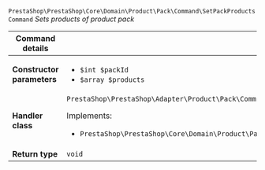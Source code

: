 `PrestaShop\PrestaShop\Core\Domain\Product\Pack\Command\SetPackProductsCommand`
_Sets products of product pack_

| Command details            |    |
| -------------------------- | -- |
| **Constructor parameters** | <ul> <li>`$int $packId`</li>  <li>`$array $products`</li> </ul> |
| **Handler class**          | `PrestaShop\PrestaShop\Adapter\Product\Pack\CommandHandler\SetPackProductsHandler`  <p> Implements: </p> <ul>  <li>`PrestaShop\PrestaShop\Core\Domain\Product\Pack\CommandHandler\SetPackProductsHandlerInterface`</li>  |
| **Return type** |  `void`  |
